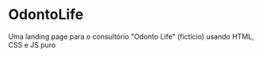 # OdontoLife
Uma landing page para o consultório "Odonto Life" (fictício) usando HTML, CSS e JS puro
